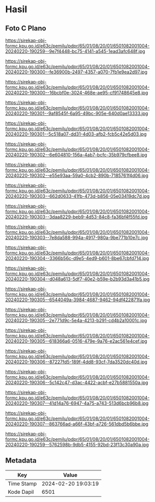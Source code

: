 # Hasil

## Foto C Plano

https://sirekap-obj-formc.kpu.go.id/e63c/pemilu/pdpr/65/01/08/20/01/6501082001004-20240220-190259--9e7f4448-bc75-4141-a545-1ead3afc648f.jpg

https://sirekap-obj-formc.kpu.go.id/e63c/pemilu/pdpr/65/01/08/20/01/6501082001004-20240220-190300--fe36900b-2497-4357-a070-7fb1e9ea2d97.jpg

https://sirekap-obj-formc.kpu.go.id/e63c/pemilu/pdpr/65/01/08/20/01/6501082001004-20240220-190300--16bcbf0e-3024-468e-ae95-cf91748645e8.jpg

https://sirekap-obj-formc.kpu.go.id/e63c/pemilu/pdpr/65/01/08/20/01/6501082001004-20240220-190301--9af8545f-6a95-49bc-905e-640d0ae13333.jpg

https://sirekap-obj-formc.kpu.go.id/e63c/pemilu/pdpr/65/01/08/20/01/6501082001004-20240220-190301--5c518a07-dd31-4d03-afb2-fcb5c42e5d03.jpg

https://sirekap-obj-formc.kpu.go.id/e63c/pemilu/pdpr/65/01/08/20/01/6501082001004-20240220-190302--6e604810-156a-4ab7-bcfc-35b979cfbee8.jpg

https://sirekap-obj-formc.kpu.go.id/e63c/pemilu/pdpr/65/01/08/20/01/6501082001004-20240220-190302--e55e93aa-59a0-4cb2-890b-7185761f4d06.jpg

https://sirekap-obj-formc.kpu.go.id/e63c/pemilu/pdpr/65/01/08/20/01/6501082001004-20240220-190303--662d0633-41fb-473d-b856-05e03419dc7d.jpg

https://sirekap-obj-formc.kpu.go.id/e63c/pemilu/pdpr/65/01/08/20/01/6501082001004-20240220-190303--3daa8229-beb9-4d53-84c8-fa36bf4f55fd.jpg

https://sirekap-obj-formc.kpu.go.id/e63c/pemilu/pdpr/65/01/08/20/01/6501082001004-20240220-190303--7e8da588-994a-4917-980a-9be771b10e7c.jpg

https://sirekap-obj-formc.kpu.go.id/e63c/pemilu/pdpr/65/01/08/20/01/6501082001004-20240220-190304--3366b56c-d9e5-4ed9-b601-8be67cbfd714.jpg

https://sirekap-obj-formc.kpu.go.id/e63c/pemilu/pdpr/65/01/08/20/01/6501082001004-20240220-190304--d048a613-5df7-40e2-b59e-b2b93d3a41b5.jpg

https://sirekap-obj-formc.kpu.go.id/e63c/pemilu/pdpr/65/01/08/20/01/6501082001004-20240220-190305--6544049a-3984-4687-9462-94df422871fa.jpg

https://sirekap-obj-formc.kpu.go.id/e63c/pemilu/pdpr/65/01/08/20/01/6501082001004-20240220-190305--2e771d9c-5e4a-4213-b291-cd4b2a10001c.jpg

https://sirekap-obj-formc.kpu.go.id/e63c/pemilu/pdpr/65/01/08/20/01/6501082001004-20240220-190305--618366a6-0516-479e-9a76-e2ac561e4cef.jpg

https://sirekap-obj-formc.kpu.go.id/e63c/pemilu/pdpr/65/01/08/20/01/6501082001004-20240220-190306--87227fd5-189f-4dd8-93cf-7da3520dc40d.jpg

https://sirekap-obj-formc.kpu.go.id/e63c/pemilu/pdpr/65/01/08/20/01/6501082001004-20240220-190306--5c142c47-d3ac-4422-acbf-e27b5881550a.jpg

https://sirekap-obj-formc.kpu.go.id/e63c/pemilu/pdpr/65/01/08/20/01/6501082001004-20240220-190307--41d14a76-6947-4a75-a743-513d6bcb96b8.jpg

https://sirekap-obj-formc.kpu.go.id/e63c/pemilu/pdpr/65/01/08/20/01/6501082001004-20240220-190307--863766ad-a66f-43bf-a726-561dbd5b6bbe.jpg

https://sirekap-obj-formc.kpu.go.id/e63c/pemilu/pdpr/65/01/08/20/01/6501082001004-20240220-190259--5762598b-9db5-4155-92bd-23f13c30a90a.jpg


## Metadata

| Key        | Value               |
| ---------- | ------------------- |
| Time Stamp | 2024-02-20 19:03:19 |
| Kode Dapil | 6501                |



